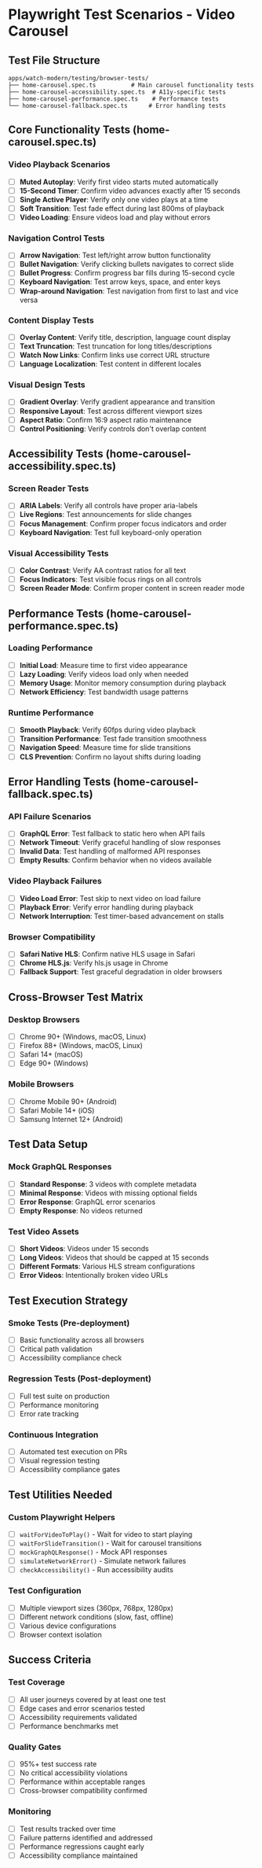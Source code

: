 # Playwright Test Scenarios - Video Carousel

## Test File Structure
```
apps/watch-modern/testing/browser-tests/
├── home-carousel.spec.ts          # Main carousel functionality tests
├── home-carousel-accessibility.spec.ts  # A11y-specific tests
├── home-carousel-performance.spec.ts    # Performance tests
└── home-carousel-fallback.spec.ts      # Error handling tests
```

## Core Functionality Tests (home-carousel.spec.ts)

### Video Playback Scenarios
- [ ] **Muted Autoplay**: Verify first video starts muted automatically
- [ ] **15-Second Timer**: Confirm video advances exactly after 15 seconds
- [ ] **Single Active Player**: Verify only one video plays at a time
- [ ] **Soft Transition**: Test fade effect during last 800ms of playback
- [ ] **Video Loading**: Ensure videos load and play without errors

### Navigation Control Tests
- [ ] **Arrow Navigation**: Test left/right arrow button functionality
- [ ] **Bullet Navigation**: Verify clicking bullets navigates to correct slide
- [ ] **Bullet Progress**: Confirm progress bar fills during 15-second cycle
- [ ] **Keyboard Navigation**: Test arrow keys, space, and enter keys
- [ ] **Wrap-around Navigation**: Test navigation from first to last and vice versa

### Content Display Tests
- [ ] **Overlay Content**: Verify title, description, language count display
- [ ] **Text Truncation**: Test truncation for long titles/descriptions
- [ ] **Watch Now Links**: Confirm links use correct URL structure
- [ ] **Language Localization**: Test content in different locales

### Visual Design Tests
- [ ] **Gradient Overlay**: Verify gradient appearance and transition
- [ ] **Responsive Layout**: Test across different viewport sizes
- [ ] **Aspect Ratio**: Confirm 16:9 aspect ratio maintenance
- [ ] **Control Positioning**: Verify controls don't overlap content

## Accessibility Tests (home-carousel-accessibility.spec.ts)

### Screen Reader Tests
- [ ] **ARIA Labels**: Verify all controls have proper aria-labels
- [ ] **Live Regions**: Test announcements for slide changes
- [ ] **Focus Management**: Confirm proper focus indicators and order
- [ ] **Keyboard Navigation**: Test full keyboard-only operation

### Visual Accessibility Tests
- [ ] **Color Contrast**: Verify AA contrast ratios for all text
- [ ] **Focus Indicators**: Test visible focus rings on all controls
- [ ] **Screen Reader Mode**: Confirm proper content in screen reader mode

## Performance Tests (home-carousel-performance.spec.ts)

### Loading Performance
- [ ] **Initial Load**: Measure time to first video appearance
- [ ] **Lazy Loading**: Verify videos load only when needed
- [ ] **Memory Usage**: Monitor memory consumption during playback
- [ ] **Network Efficiency**: Test bandwidth usage patterns

### Runtime Performance
- [ ] **Smooth Playback**: Verify 60fps during video playback
- [ ] **Transition Performance**: Test fade transition smoothness
- [ ] **Navigation Speed**: Measure time for slide transitions
- [ ] **CLS Prevention**: Confirm no layout shifts during loading

## Error Handling Tests (home-carousel-fallback.spec.ts)

### API Failure Scenarios
- [ ] **GraphQL Error**: Test fallback to static hero when API fails
- [ ] **Network Timeout**: Verify graceful handling of slow responses
- [ ] **Invalid Data**: Test handling of malformed API responses
- [ ] **Empty Results**: Confirm behavior when no videos available

### Video Playback Failures
- [ ] **Video Load Error**: Test skip to next video on load failure
- [ ] **Playback Error**: Verify error handling during playback
- [ ] **Network Interruption**: Test timer-based advancement on stalls

### Browser Compatibility
- [ ] **Safari Native HLS**: Confirm native HLS usage in Safari
- [ ] **Chrome HLS.js**: Verify hls.js usage in Chrome
- [ ] **Fallback Support**: Test graceful degradation in older browsers

## Cross-Browser Test Matrix

### Desktop Browsers
- [ ] Chrome 90+ (Windows, macOS, Linux)
- [ ] Firefox 88+ (Windows, macOS, Linux)
- [ ] Safari 14+ (macOS)
- [ ] Edge 90+ (Windows)

### Mobile Browsers
- [ ] Chrome Mobile 90+ (Android)
- [ ] Safari Mobile 14+ (iOS)
- [ ] Samsung Internet 12+ (Android)

## Test Data Setup

### Mock GraphQL Responses
- [ ] **Standard Response**: 3 videos with complete metadata
- [ ] **Minimal Response**: Videos with missing optional fields
- [ ] **Error Response**: GraphQL error scenarios
- [ ] **Empty Response**: No videos returned

### Test Video Assets
- [ ] **Short Videos**: Videos under 15 seconds
- [ ] **Long Videos**: Videos that should be capped at 15 seconds
- [ ] **Different Formats**: Various HLS stream configurations
- [ ] **Error Videos**: Intentionally broken video URLs

## Test Execution Strategy

### Smoke Tests (Pre-deployment)
- [ ] Basic functionality across all browsers
- [ ] Critical path validation
- [ ] Accessibility compliance check

### Regression Tests (Post-deployment)
- [ ] Full test suite on production
- [ ] Performance monitoring
- [ ] Error rate tracking

### Continuous Integration
- [ ] Automated test execution on PRs
- [ ] Visual regression testing
- [ ] Accessibility compliance gates

## Test Utilities Needed

### Custom Playwright Helpers
- [ ] `waitForVideoToPlay()` - Wait for video to start playing
- [ ] `waitForSlideTransition()` - Wait for carousel transitions
- [ ] `mockGraphQLResponse()` - Mock API responses
- [ ] `simulateNetworkError()` - Simulate network failures
- [ ] `checkAccessibility()` - Run accessibility audits

### Test Configuration
- [ ] Multiple viewport sizes (360px, 768px, 1280px)
- [ ] Different network conditions (slow, fast, offline)
- [ ] Various device configurations
- [ ] Browser context isolation

## Success Criteria

### Test Coverage
- [ ] All user journeys covered by at least one test
- [ ] Edge cases and error scenarios tested
- [ ] Accessibility requirements validated
- [ ] Performance benchmarks met

### Quality Gates
- [ ] 95%+ test success rate
- [ ] No critical accessibility violations
- [ ] Performance within acceptable ranges
- [ ] Cross-browser compatibility confirmed

### Monitoring
- [ ] Test results tracked over time
- [ ] Failure patterns identified and addressed
- [ ] Performance regressions caught early
- [ ] Accessibility compliance maintained
